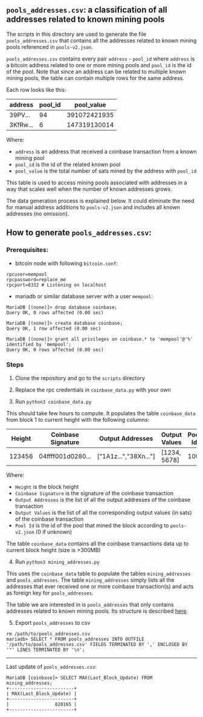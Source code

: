 ## `pools_addresses.csv`: a classification of all addresses related to known mining pools

The scripts in this directory are used to generate the file `pools_addresses.csv` that contains all the addresses related to known mining pools referenced in `pools-v2.json`.

`pools_addresses.csv` contains every pair `address` - `pool_id` where `address` is a bitcoin address related to one or more mining pools and `pool_id` is the id of the pool. Note that since an address can be related to multiple known mining pools, the table can contain multiple rows for the same address.

Each row looks like this:

| address  | pool_id |  pool_value  |
| -------- | ------- | ------------ |
| 39PV... | 94 | 391072421935 |
| 3KfRw... |    6    | 147319130014 |

Where:
- `address` is an address that received a coinbase transaction from a known mining pool
- `pool_id` is the id of the related known pool
- `pool_value` is the total number of sats mined by the address with `pool_id`

This table is used to access mining pools associated with addresses in a way that scales well when the number of known addresses grows.

The data generation process is explained below. It could eliminate the need for manual address additions to `pools-v2.json` and includes all known addresses (no omission).

## How to generate `pools_addresses.csv`:

### Prerequisites:
- bitcoin node with following `bitcoin.conf`:
```
rpcuser=mempool
rpcpassword=replace_me
rpcport=8332 # Listening on localhost
```

- mariadb or similar database server with a user `mempool`:
```
MariaDB [(none)]> drop database coinbase;
Query OK, 0 rows affected (0.00 sec)

MariaDB [(none)]> create database coinbase;
Query OK, 1 row affected (0.00 sec)

MariaDB [(none)]> grant all privileges on coinbase.* to 'mempool'@'%' identified by 'mempool';
Query OK, 0 rows affected (0.00 sec)
```

### Steps

1. Clone the repository and go to the `scripts` directory

2. Replace the rpc credentials in `coinbase_data.py` with your own

3. Run `python3 coinbase_data.py`

This should take few hours to compute. It populates the table `coinbase_data` from block 1 to current height with the following columns:

| Height  | Coinbase Signature | Output Addresses     | Output Values | Pool Id |
| ------- | ------------------ | -------------------- | ------------- | ------- |
| 123456  | 04ffff001d0280...  | ["1A1z...","38Xn..."] | [1234, 5678]  | 100     |


Where:
- `Height` is the block height
- `Coinbase Signature` is the signature of the coinbase transaction
- `Output Addresses` is the list of all the output addresses of the coinbase transaction
- `Output Values` is the list of all the corresponding output values (in sats) of the coinbase transaction
- `Pool Id` is the id of the pool that mined the block according to `pools-v2.json` (0 if unknown)


The table `coinbase_data` contains all the coinbase transactions data up to current block height (size is >300MB)

4. Run `python3 mining_addresses.py`

This uses the `coinbase_data` table to populate the tables `mining_addresses` and `pools_addresses`. The table `mining_addresses` simply lists all the addresses that ever received one or more coinbase transaction(s) and acts as foreign key for `pools_addresses`.

The table we are interested in is `pools_addresses` that only contains addresses related to known mining pools. Its structure is described [here](#pool_addressescsv-a-classification-of-all-addresses-related-to-known-mining-pools).

5. Export `pools_addresses` to csv

```
rm /path/to/pools_addresses.csv
mariadb> SELECT * FROM pools_addresses INTO OUTFILE '/path/to/pools_addresses.csv' FIELDS TERMINATED BY ',' ENCLOSED BY '"' LINES TERMINATED BY '\n';
```

----------------------------------------------
Last update of `pools_addresses.csv`:

```
MariaDB [coinbase]> SELECT MAX(Last_Block_Update) FROM mining_addresses;
+------------------------+
| MAX(Last_Block_Update) |
+------------------------+
|                 820165 |
+------------------------+
```
